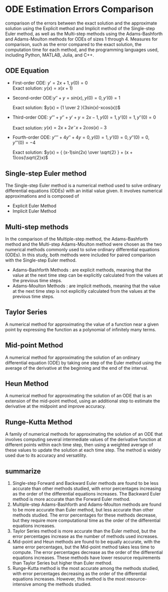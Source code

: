 
# ODE Estimation Errors Comparison
comparison of the errors between the exact solution and the approximate solution using the Explicit method and Implicit method of the Single-step Euler method, as well as the Multi-step methods using the Adams-Bashforth and Adams-Moulton methods for ODEs of sizes 1 through 4. Measures for comparison, such as the error compared to the exact solution, the computation time for each method, and the programming languages used, including Python, MATLAB, Julia, and C++.

## ODE Equation
 - First-order ODE: $y' = 2x + 1, y(0) = 0$  
    Exact solution: $y(x) = x(x+1)$
    
 - Second-order ODE:$y'' + y = sin(x), y(0)=0, y'(0)=1$
    
    Exact solution: $y(x) = {1 \over 2 }(3sin(x)-xcos(x))$

 - Third-order ODE: $y'''+y''+y'+y = 2x-1, y(0) = 1, y'(0) = 1, y''(0) = 0$
    
    Exact solution: $y(x) = 2x + 2e^-x + 2cos(x) - 3$


 - Fourth-order ODE: $y'''' + 4y'' + 4y = 0, y(0)=1, y'(0) = 0, y''(0) = 0, y'''(0) = -4$
    
    Exact solution: $y(x) = { (x-1)sin(2x) \over \sqrt{2} } + (x + 1)cos(\sqrt{2}x)$

## Single-step Euler method
The Single-step Euler method is a numerical method used to solve ordinary differential equations (ODEs) with an initial value given. It involves numerical approximations and is composed of
- Explicit Euler Method
- Implicit Euler Method
## Multi-step methods
In the comparison of the Multiple-step method, the Adams-Bashforth method and the Multi-step Adams-Moulton method were chosen as the two numerical methods commonly used to solve ordinary differential equations (ODEs). In this study, both methods were included for paired comparison with the Single-step Euler method.
- Adams-Bashforth Methods
    : are explicit methods, meaning that the value at the next time step can be explicitly calculated from the values at the previous time steps.
- Adams-Moulton Methods
    : are implicit methods, meaning that the value at the next time step is not explicitly calculated from the values at the previous time steps. 

## Taylor Series 
A numerical method for approximating the value of a function near a given point by expressing the function as a polynomial of infinitely many terms.
## Mid-point Method
A numerical method for approximating the solution of an ordinary differential equation (ODE) by taking one step of the Euler method using the average of the derivative at the beginning and the end of the interval.
## Heun Method
A numerical method for approximating the solution of an ODE that is an extension of the mid-point method, using an additional step to estimate the derivative at the midpoint and improve accuracy.
## Runge-Kutta Method
A family of numerical methods for approximating the solution of an ODE that involves computing several intermediate values of the derivative function at different points within each time step, then using a weighted average of these values to update the solution at each time step. The method is widely used due to its accuracy and versatility.
## summarize 
1. Single-step Forward and Backward Euler methods are found to be less accurate than other methods studied, with error percentages increasing as the order of the differential equations increases. The Backward Euler method is more accurate than the Forward Euler method.
2. Multiple-step Adams-Bashforth and Adams-Moulton methods are found to be more accurate than Euler method, but less accurate than other methods studied. The error percentages for these methods decrease, but they require more computational time as the order of the differential equations increases.
3. Taylor Series method is more accurate than the Euler method, but the error percentages increase as the number of methods used increases.
4. Mid-point and Heun methods are found to be equally accurate, with the same error percentages, but the Mid-point method takes less time to compute. The error percentages decrease as the order of the differential equations increases. These methods have lower resource requirements than Taylor Series but higher than Euler method.
5. Runge-Kutta method is the most accurate among the methods studied, with error percentages decreasing as the order of the differential equations increases. However, this method is the most resource-intensive among the methods studied.
